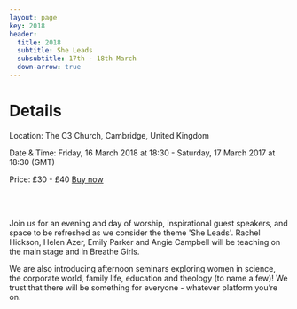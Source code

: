 ```yaml
---
layout: page
key: 2018
header:
  title: 2018
  subtitle: She Leads
  subsubtitle: 17th - 18th March
  down-arrow: true
---
```


<h1 class="text-center">Details</h1>

<div class="container-fluid text-center">
    <p>
        Location: The C3 Church, Cambridge, United Kingdom
    </p>
    <p>
        Date &amp; Time: Friday, 16 March 2018 at 18:30 - Saturday, 17 March 2017 at 18:30 (GMT)
    </p>
    <p>
        Price: £30 - £40 <a href="https://breathe2018.eventbrite.com">Buy now</a>
    </p>
    <br>
    <br>
</div>


Join us for an evening and day of worship, inspirational guest speakers, and space to be refreshed as we consider the theme 'She Leads'. Rachel Hickson, Helen Azer, Emily Parker and Angie Campbell will be teaching on the main stage and in Breathe Girls.

We are also introducing afternoon seminars exploring women in science, the corporate world, family life, education and theology (to name a few)! We trust that there will be something for everyone - whatever platform you’re on.


<!--
<div class="container-fluid">
  <div class="row">
    <h1 class="text-center">Speakers</h1>
    
  </div>

<div class="row">

  <div class="col-md-9">
    <h2><span class="alt-title">Julie</span> Galanti</h2>

    <p>
    Julie lives a full life as a wife, mother, pastor, leader and friend. She looks after Sisterhood and Pastoral Care for Hillsong Church’s Central London location. The growth curve of the church to thousands of people is reflective of the growth curve of her internal life as she has remained planted in the local church, walking with Jesus. Other than her family, her passion is seeing people encounter God every Sunday, learning to walk a path of longevity and experiencing ever-increasing revelation. She also enjoys reading, adventure trips (once swimming on the back of a whale shark!) and entertaining (true to her Greek heritage, alarming guests with oversized food portions!)
    </p>

  </div>
  <div class="col-md-3">
      <img src="/img/juliegalanti.jpg" alt="Julie Galanti" class="img-responsive img-circle">
  </div>

</div>

<br>

<div class="row">

  <div class="col-md-9 col-md-push-3">
    <h2><span class="alt-title">Lydia</span> Todd</h2>

    <p>
    Lydia Todd is encouraging, warm, gracious and full of positivity. Together, along with her husband Roy, they lead the Junction church in Loughborough and Leicester. Lydia was born near Leeds and studied theology at university. People love her brilliant way of inspiring them to face the challenges of everyday life with faith and hope. Lydia is down to earth and real. When she’s not doing church stuff, you’ll probably find her at the gym!
    </p>

  </div>
  <div class="col-md-3 col-md-pull-9">
      <img src="/img/lydiatodd.jpg" alt="Lydia Todd" class="img-responsive img-circle">
  </div>

</div>

<br>

<div class="row">
  <div class="col-md-9 text-right">
    
    <h2><span class="alt-title">Angie</span> Campbell</h2>


    <p>
    Angie Campbell is a Senior Pastor at C3, who has a particular flair for finding a need, making a plan and then doing something about it! Angie’s particular passions are for women and for those in society who are the most vulnerable. Establishing Cambridge City Foodbank and Look Cambridge has been part of outworking her passion.
    </p>

    <p>
    As your host for Breathe Angie has crafted a conference that will inspire, challenge and equip you. Angie’s goal is for everyone to leave feeling grateful for being a woman.
    </p>

  </div>

  <div class="col-md-3">
      <img src="/img/angie-2.jpg" alt="Angie Campbell" class="img-responsive img-circle">
  </div>
</div>

</div>

<br>

<h1 class="text-center">Breathe <span class="alt-title">Girls</span></h1>

<div class="text-right">


  <p class="text-center">
  Our 2 Breathe Girls sessions will be led by the C3 youth team where Debbie will be the guest speaker. <br>
  There will be plenty of opportunity to relax, make friends and inspire one another.
  </p>

  <br>

  <div class="row">
    <div class="col-md-9">
      <h2><span class="alt-title">Debbie</span> Benger</h2>
      <p>
      Debbie has grown up in church and has been involved in many aspects of serving and leadership throughout her church life. Along with her husband Nathan, they are the Youth Pastors and Derby Location Pastors of Christian Life Church, and have a 3 year old son called Zion. Debbie currently works for the NHS as a Neonatal Nursery Nurse. She previously studied as a midwife, where she often found herself in the surreal situation of witnessing the miracle of childbirth and repeatedly saying "Come on, you can do it. Just one more push! And breathe!"
      </p>

    </div>
    <div class="col-md-3">
        <img src="/img/debbiebenger.jpg" alt="Debbie Benger" class="img-responsive img-circle">
    </div>
  </div>


</div>

<div class="row">
  <div class="col-md-9 col-md-push-3">
    <h1>Kids</h1>

    <p>Kids you don’t have to miss out on all the fun!</p>
    
    <p>Our Kids Conference exists to give your child an opportunity to meet God for themselves. They will enjoy a Saturday of hilarious activities, crafts, games, films and worship together as we mirror Breathe 2017’s theme of BLESSED. </p>
    
    <p>BOOK IN AT <a href="https://thec3.uk/kidsconference">THEC3.UK/KIDSCONFERENCE</a></p>
    
    <div class="col-md-3 col-md-push-9">
      <img src="/img/compassion.png" alt="Compassion" class="img-responsive img-rounded">
    </div>
    <div class="clearfix"></div>
    <div class="col-md-12 text-right">
    <p>
    This year Breathe Conference is partnering with Compassion to help release children from poverty. We can do this in a very practical way by bringing knitted baby bonnets, muslins and 0-12 month age socks to be taken to Compassion projects in Kenya. The Compassion team will be joining us at the conference, along with a Compassion Graduate and the Any Girl Exhibition.
    </p>

    </div>

  </div>
  <div class="col-md-3 col-md-pull-9">
      <img src="/img/07.jpg" alt="Kids" class="img-responsive">
  </div>
</div>


<div class="row text-center">
  <div class="col-md-12">
    <br>
    <p class="h1 alt-title quote-lg">

    "Blessed are the pure in heart,  <br>
    for they will see God." <br>
    </p>

    <p>
    Matthew 5:8 NIV
    </p>
  </div>

</div>

<br>

<div class="row">
    <div class="col-md-12">
        <div class="text-center">
            <a type="button" href="/assets/breathebrochure_2017.pdf" class="btn btn-secondary btn-lg">Get the Brochure</a>
        </div>
    </div>
</div>
-->
<!-- HACK! -->
<style>
@media (min-width: 993px) {
  #map {
    margin-top: 100px;
  }
}
</style>